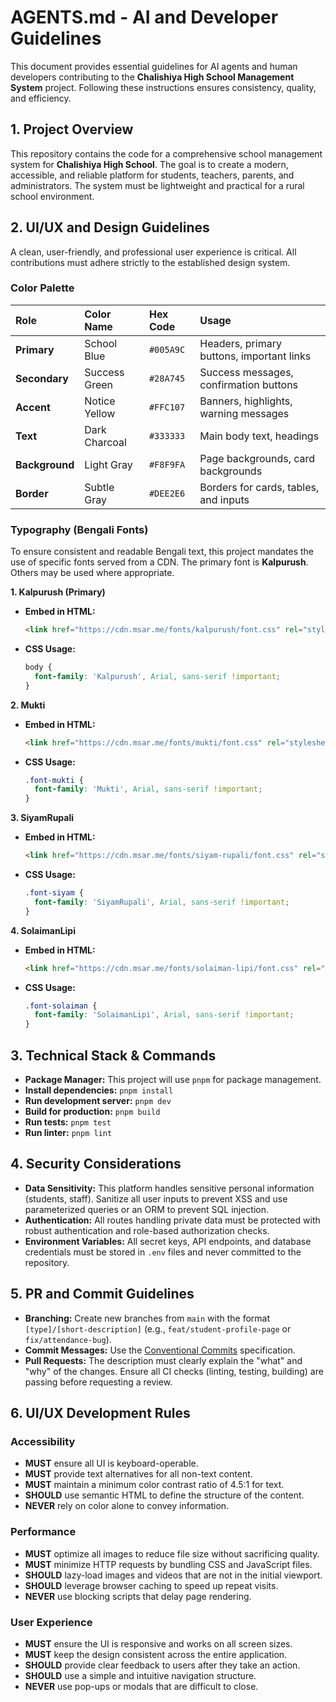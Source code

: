 # AGENTS.md - AI and Developer Guidelines

This document provides essential guidelines for AI agents and human developers contributing to the **Chalishiya High School Management System** project. Following these instructions ensures consistency, quality, and efficiency.

## 1. Project Overview

This repository contains the code for a comprehensive school management system for **Chalishiya High School**. The goal is to create a modern, accessible, and reliable platform for students, teachers, parents, and administrators. The system must be lightweight and practical for a rural school environment.

## 2. UI/UX and Design Guidelines

A clean, user-friendly, and professional user experience is critical. All contributions must adhere strictly to the established design system.

### Color Palette

| Role          | Color Name      | Hex Code    | Usage                                        |
| :------------ | :-------------- | :---------- | :------------------------------------------- |
| **Primary**   | School Blue     | `#005A9C`   | Headers, primary buttons, important links    |
| **Secondary** | Success Green   | `#28A745`   | Success messages, confirmation buttons       |
| **Accent**    | Notice Yellow   | `#FFC107`   | Banners, highlights, warning messages        |
| **Text**      | Dark Charcoal   | `#333333`   | Main body text, headings                     |
| **Background**| Light Gray      | `#F8F9FA`   | Page backgrounds, card backgrounds           |
| **Border**    | Subtle Gray     | `#DEE2E6`   | Borders for cards, tables, and inputs        |

### Typography (Bengali Fonts)

To ensure consistent and readable Bengali text, this project mandates the use of specific fonts served from a CDN. The primary font is **Kalpurush**. Others may be used where appropriate.

**1. Kalpurush (Primary)**
*   **Embed in HTML:**
    ```html
    <link href="https://cdn.msar.me/fonts/kalpurush/font.css" rel="stylesheet">
    ```
*   **CSS Usage:**
    ```css
    body {
      font-family: 'Kalpurush', Arial, sans-serif !important;
    }
    ```

**2. Mukti**
*   **Embed in HTML:**
    ```html
    <link href="https://cdn.msar.me/fonts/mukti/font.css" rel="stylesheet">
    ```
*   **CSS Usage:**
    ```css
    .font-mukti {
      font-family: 'Mukti', Arial, sans-serif !important;
    }
    ```

**3. SiyamRupali**
*   **Embed in HTML:**
    ```html
    <link href="https://cdn.msar.me/fonts/siyam-rupali/font.css" rel="stylesheet">
    ```
*   **CSS Usage:**
    ```css
    .font-siyam {
      font-family: 'SiyamRupali', Arial, sans-serif !important;
    }
    ```

**4. SolaimanLipi**
*   **Embed in HTML:**
    ```html
    <link href="https://cdn.msar.me/fonts/solaiman-lipi/font.css" rel="stylesheet">
    ```
*   **CSS Usage:**
    ```css
    .font-solaiman {
      font-family: 'SolaimanLipi', Arial, sans-serif !important;
    }
    ```

## 3. Technical Stack & Commands

*   **Package Manager:** This project will use `pnpm` for package management.
*   **Install dependencies:** `pnpm install`
*   **Run development server:** `pnpm dev`
*   **Build for production:** `pnpm build`
*   **Run tests:** `pnpm test`
*   **Run linter:** `pnpm lint`

## 4. Security Considerations

*   **Data Sensitivity:** This platform handles sensitive personal information (students, staff). Sanitize all user inputs to prevent XSS and use parameterized queries or an ORM to prevent SQL injection.
*   **Authentication:** All routes handling private data must be protected with robust authentication and role-based authorization checks.
*   **Environment Variables:** All secret keys, API endpoints, and database credentials must be stored in `.env` files and never committed to the repository.

## 5. PR and Commit Guidelines

*   **Branching:** Create new branches from `main` with the format `[type]/[short-description]` (e.g., `feat/student-profile-page` or `fix/attendance-bug`).
*   **Commit Messages:** Use the [Conventional Commits](https://www.conventionalcommits.org/) specification.
*   **Pull Requests:** The description must clearly explain the "what" and "why" of the changes. Ensure all CI checks (linting, testing, building) are passing before requesting a review.

## 6. UI/UX Development Rules

### Accessibility
- **MUST** ensure all UI is keyboard-operable.
- **MUST** provide text alternatives for all non-text content.
- **MUST** maintain a minimum color contrast ratio of 4.5:1 for text.
- **SHOULD** use semantic HTML to define the structure of the content.
- **NEVER** rely on color alone to convey information.

### Performance
- **MUST** optimize all images to reduce file size without sacrificing quality.
- **MUST** minimize HTTP requests by bundling CSS and JavaScript files.
- **SHOULD** lazy-load images and videos that are not in the initial viewport.
- **SHOULD** leverage browser caching to speed up repeat visits.
- **NEVER** use blocking scripts that delay page rendering.

### User Experience
- **MUST** ensure the UI is responsive and works on all screen sizes.
- **MUST** keep the design consistent across the entire application.
- **SHOULD** provide clear feedback to users after they take an action.
- **SHOULD** use a simple and intuitive navigation structure.
- **NEVER** use pop-ups or modals that are difficult to close.